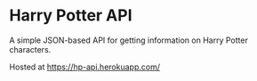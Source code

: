 # Harry Potter API

A simple JSON-based API for getting information on Harry Potter characters. 

Hosted at https://hp-api.herokuapp.com/

